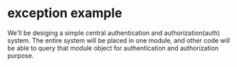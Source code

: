 # exception example
We'll be desiging a simple central authentication and authorization(auth)
system. The entire system will be placed in one module, and other code will
be able to query that module object for authentication and authorization
purpose.

